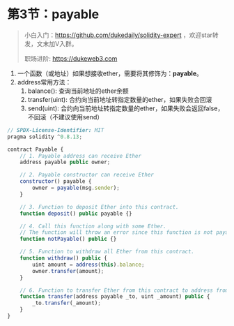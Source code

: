 # 第3节：payable

> 小白入门：https://github.com/dukedaily/solidity-expert ，欢迎star转发，文末加V入群。
>
> 职场进阶: https://dukeweb3.com

1. 一个函数（或地址）如果想接收ether，需要将其修饰为：**payable**。
2. address常用方法：
   1. balance(): 查询当前地址的ether余额
   2. transfer(uint): 合约向当前地址转指定数量的ether，如果失败会回滚
   3. send(uint): 合约向当前地址转指定数量的ether，如果失败会返回false，不回滚（不建议使用send）

```js
// SPDX-License-Identifier: MIT
pragma solidity ^0.8.13;

contract Payable {
    // 1. Payable address can receive Ether
    address payable public owner;

    // 2. Payable constructor can receive Ether
    constructor() payable {
        owner = payable(msg.sender);
    }

    // 3. Function to deposit Ether into this contract.
    function deposit() public payable {}

    // 4. Call this function along with some Ether.
    // The function will throw an error since this function is not payable.
    function notPayable() public {}

    // 5. Function to withdraw all Ether from this contract.
    function withdraw() public {
        uint amount = address(this).balance;
        owner.transfer(amount);
    }

    // 6. Function to transfer Ether from this contract to address from input
    function transfer(address payable _to, uint _amount) public {
        _to.transfer(_amount);
    }
}
```

